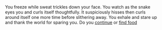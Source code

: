 You freeze while sweat trickles down your face. You watch as the snake eyes you
and curls itself thoughtfully. It suspiciously hisses then curls around itself
one more time before slithering away. You exhale and stare up and thank the
world for sparing you. Do you [continue](./continue.md) or [find
food](./findfood.md)
